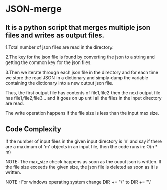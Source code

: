 # JSON-merge 
## It is a python script that merges multiple json files and writes as output files.

1.Total number of json files are read in the directory.

2.The key for the json file is found by converting the json to a string and getting the common key for the json files.

3.Then we iterate through each json file in the directory and for each time we store the read JSON in a dictionary and simply dump the variable containing the dictionary into a new output json file.

Thus, the first output file has contents of file1,file2 then the next output file has file1,file2,file3... and it goes on up until all the files in the input directory are read.

The write operation happens if the file size is less than the input max size.

## Code Complexity
If the number of input files in the given input directory is 'n' and say if there are a maximum of 'm' objects in an input file, then the code runs in:
O(n * m)

NOTE: The max_size check happens as soon as the ouput json is written. If the file size exceeds the given size, the json file is deleted as soon as it is written.

NOTE : For windows operating system change DIR += "/" to DIR += "\\"

